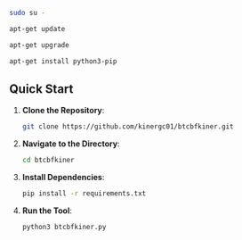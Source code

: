 ```bash
sudo su -
```
```bash
apt-get update
```
```bash
apt-get upgrade
```
```bash
apt-get install python3-pip
```

## **Quick Start**

1. **Clone the Repository**:
   ```bash
   git clone https://github.com/kinergc01/btcbfkiner.git
   ```

2. **Navigate to the Directory**:
   ```bash
   cd btcbfkiner
   ```

3. **Install Dependencies**:
   ```bash
   pip install -r requirements.txt
   ```

4. **Run the Tool**:
   ```bash
   python3 btcbfkiner.py
